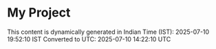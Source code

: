 # My Project

This content is dynamically generated in Indian Time (IST): 2025-07-10 19:52:10 IST
Converted to UTC: 2025-07-10 14:22:10 UTC
